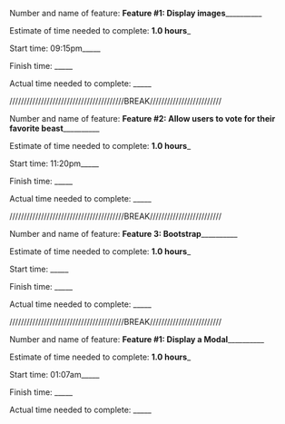 Number and name of feature: ____Feature #1: Display images______________

Estimate of time needed to complete: __1.0 hours___

Start time: 09:15pm_____

Finish time: _____

Actual time needed to complete: _____

////////////////////////////////////////BREAK/////////////////////////

Number and name of feature: ____Feature #2: Allow users to vote for their favorite beast______________

Estimate of time needed to complete: __1.0 hours___

Start time: 11:20pm_____

Finish time: _____

Actual time needed to complete: _____

////////////////////////////////////////BREAK/////////////////////////

Number and name of feature: ____Feature 3: Bootstrap______________

Estimate of time needed to complete: __1.0 hours___

Start time: _____

Finish time: _____

Actual time needed to complete: _____

////////////////////////////////////////BREAK/////////////////////////

Number and name of feature: ____Feature #1: Display a Modal______________

Estimate of time needed to complete: __1.0 hours___

Start time: 01:07am_____

Finish time: _____

Actual time needed to complete: _____